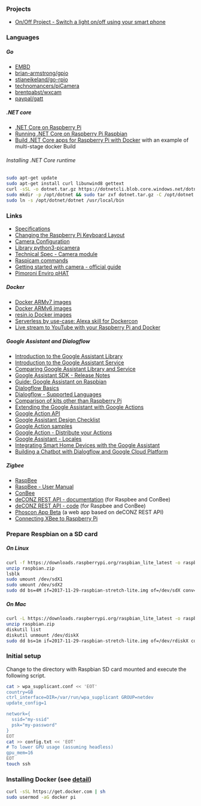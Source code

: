 ### Projects

- [On/Off Project - Switch a light on/off using your smart phone](http://projects.privateeyepi.com/home/on-off-project)

### Languages

##### Go

- [EMBD](http://embd.kidoman.io/)
- [brian-armstrong/gpio](https://github.com/brian-armstrong/gpio)
- [stianeikeland/go-rpio](https://github.com/stianeikeland/go-rpio)
- [technomancers/piCamera](https://github.com/technomancers/piCamera)
- [brentpabst/wxcam](https://github.com/brentpabst/wxcam)
- [paypal/gatt](https://github.com/paypal/gatt)

##### .NET core

- [.NET Core on Raspberry Pi](https://github.com/dotnet/core/blob/master/samples/RaspberryPiInstructions.md)
- [Running .NET Core on Raspberry Pi Raspbian](https://www.leowkahman.com/2017/07/16/running-dotnet-core-on-raspberry-pi-raspbian/)
- [Build .NET Core apps for Raspberry Pi with Docker](https://blog.alexellis.io/dotnetcore-on-raspberrypi/) with an example of multi-stage docker Build

###### Installing .NET Core runtime

```sh
sudo apt-get update
sudo apt-get install curl libunwind8 gettext
curl -sSL -o dotnet.tar.gz https://dotnetcli.blob.core.windows.net/dotnet/Runtime/release/2.0.0/dotnet-runtime-latest-linux-arm.tar.gz
sudo mkdir -p /opt/dotnet && sudo tar zxf dotnet.tar.gz -C /opt/dotnet
sudo ln -s /opt/dotnet/dotnet /usr/local/bin
```

### Links

- [Specifications](https://en.wikipedia.org/wiki/Raspberry_Pi#Specifications)
- [Changing the Raspberry Pi Keyboard Layout](https://thepihut.com/blogs/raspberry-pi-tutorials/25556740-changing-the-raspberry-pi-keyboard-layout)
- [Camera Configuration](https://www.raspberrypi.org/documentation/configuration/camera.md)
- [Library python3-picamera](https://www.raspberrypi.org/documentation/usage/camera/python/README.md)
- [Technical Spec - Camera module](https://www.raspberrypi.org/documentation/hardware/camera/README.md)
- [Raspicam commands](https://www.raspberrypi.org/documentation/usage/camera/raspicam/README.md)
- [Getting started with camera - official guide](https://projects.raspberrypi.org/en/projects/getting-started-with-picamera)
- [Pimoroni Enviro pHAT](https://shop.pimoroni.com/products/enviro-phat)

##### Docker

- [Docker ARMv7 images](https://hub.docker.com/u/arm32v7/)
- [Docker ARMv6 images](https://hub.docker.com/u/arm32v6/)
- [resin.io Docker images](https://hub.docker.com/u/resin/)
- [Serverless by use-case: Alexa skill for Dockercon](https://blog.alexellis.io/serverless-alexa-skill-mobymingle/)
- [Live stream to YouTube with your Raspberry Pi and Docker](https://blog.alexellis.io/live-stream-with-docker/)

##### Google Assistant and Dialogflow

- [Introduction to the Google Assistant Library](https://developers.google.com/assistant/sdk/guides/library/python/)
- [Introduction to the Google Assistant Service](https://developers.google.com/assistant/sdk/guides/service/python/)
- [Comparing Google Assistant Library and Service](https://developers.google.com/assistant/sdk/overview#features)
- [Google Assistant SDK - Release Notes](https://developers.google.com/assistant/sdk/release-notes)
- [Guide: Google Assistant on Raspbian](https://www.raspberrypi.org/forums/viewtopic.php?t=188958)
- [Dialogflow Basics](https://dialogflow.com/docs/getting-started/basics)
- [Dialogflow - Supported Languages](https://dialogflow.com/docs/reference/language)
- [Comparison of kits other than Raspberry Pi](https://developer.android.com/things/hardware/index.html)
- [Extending the Google Assistant with Google Actions](https://developers.google.com/actions/extending-the-assistant)
- [Google Action API](https://developers.google.com/actions/reference/rest/Shared.Types/AppRequest)
- [Google Assistant Design Checklist](https://developers.google.com/actions/design/checklist)
- [Google Action samples](https://developers.google.com/actions/samples/)
- [Google Action - Distribute your Actions](https://developers.google.com/actions/distribute/)
- [Google Assistant - Locales](https://developers.google.com/actions/support/)
- [Integrating Smart Home Devices with the Google Assistant](https://www.youtube.com/watch?v=XdZXpFBvTP8)
- [Building a Chatbot with Dialogflow and Google Cloud Platform](https://www.youtube.com/watch?v=5r4AAIfe4Rw)

##### Zigbee

- [RaspBee](https://www.dresden-elektronik.de/raspbee/)
- [RaspBee - User Manual](https://www.dresden-elektronik.de/fileadmin/Downloads/Dokumente/Produkte/ZLL/RaspBee-BHB-en.pdf)
- [ConBee](https://www.dresden-elektronik.de/conbee/)
- [deCONZ REST API - documentation](http://dresden-elektronik.github.io/deconz-rest-doc/) (for Raspbee and ConBee)
- [deCONZ REST API - code](https://github.com/dresden-elektronik/deconz-rest-plugin) (for Raspbee and ConBee)
- [Phoscon App Beta](https://github.com/dresden-elektronik/phoscon-app-beta) (a web app based on deCONZ REST API)
- [Connecting XBee to Raspberry Pi](https://dzone.com/articles/connecting-xbee-raspberry-pi)

### Prepare Respbian on a SD card

##### On Linux

```sh
curl -f https://downloads.raspberrypi.org/raspbian_lite_latest -o raspbian.zip
unzip raspbian.zip
lsblk
sudo umount /dev/sdX1
sudo umount /dev/sdX2
sudo dd bs=4M if=2017-11-29-raspbian-stretch-lite.img of=/dev/sdX conv=fsync
```

##### On Mac

```sh
curl -L https://downloads.raspberrypi.org/raspbian_lite_latest -o raspbian.zip
unzip raspbian.zip
diskutil list
diskutil unmount /dev/diskX
sudo dd bs=1m if=2017-11-29-raspbian-stretch-lite.img of=/dev/rdiskX conv=sync
```

### Initial setup

Change to the directory with Raspbian SD card mounted and execute the following script.

```sh
cat > wpa_supplicant.conf << 'EOT'
country=GB
ctrl_interface=DIR=/var/run/wpa_supplicant GROUP=netdev
update_config=1

network={
  ssid="my-ssid"
  psk="my-password"
}
EOT
cat >> config.txt << 'EOT'
# To lower GPU usage (assuming headless)
gpu_mem=16
EOT
touch ssh
```

### Installing Docker (see [detail](http://blog.alexellis.io/getting-started-with-docker-on-raspberry-pi/))

```sh
curl -sSL https://get.docker.com | sh
sudo usermod -aG docker pi
```
